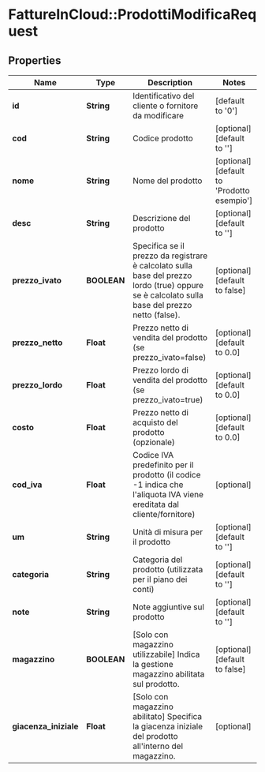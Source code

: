 # FattureInCloud::ProdottiModificaRequest

## Properties
Name | Type | Description | Notes
------------ | ------------- | ------------- | -------------
**id** | **String** | Identificativo del cliente o fornitore da modificare | [default to &#39;0&#39;]
**cod** | **String** | Codice prodotto | [optional] [default to &#39;&#39;]
**nome** | **String** | Nome del prodotto | [optional] [default to &#39;Prodotto esempio&#39;]
**desc** | **String** | Descrizione del prodotto | [optional] [default to &#39;&#39;]
**prezzo_ivato** | **BOOLEAN** | Specifica se il prezzo da registrare è calcolato sulla base del prezzo lordo (true) oppure se è calcolato sulla base del prezzo netto (false). | [optional] [default to false]
**prezzo_netto** | **Float** | Prezzo netto di vendita del prodotto (se prezzo_ivato&#x3D;false) | [optional] [default to 0.0]
**prezzo_lordo** | **Float** | Prezzo lordo di vendita del prodotto (se prezzo_ivato&#x3D;true) | [optional] [default to 0.0]
**costo** | **Float** | Prezzo netto di acquisto del prodotto (opzionale) | [optional] [default to 0.0]
**cod_iva** | **Float** | Codice IVA predefinito per il prodotto (il codice -1 indica che l&#39;aliquota IVA viene ereditata dal cliente/fornitore) | [optional] 
**um** | **String** | Unità di misura per il prodotto | [optional] [default to &#39;&#39;]
**categoria** | **String** | Categoria del prodotto (utilizzata per il piano dei conti) | [optional] [default to &#39;&#39;]
**note** | **String** | Note aggiuntive sul prodotto | [optional] [default to &#39;&#39;]
**magazzino** | **BOOLEAN** | [Solo con magazzino utilizzabile] Indica la gestione magazzino abilitata sul prodotto. | [optional] [default to false]
**giacenza_iniziale** | **Float** | [Solo con magazzino abilitato] Specifica la giacenza iniziale del prodotto all&#39;interno del magazzino. | [optional] 


